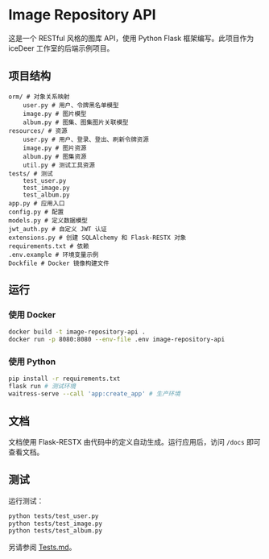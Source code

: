 # Image Repository API

这是一个 RESTful 风格的图库 API，使用 Python Flask 框架编写。此项目作为 iceDeer 工作室的后端示例项目。

## 项目结构

```
orm/ # 对象关系映射
    user.py # 用户、令牌黑名单模型
    image.py # 图片模型
    album.py # 图集、图集图片关联模型
resources/ # 资源
    user.py # 用户、登录、登出、刷新令牌资源
    image.py # 图片资源
    album.py # 图集资源
    util.py # 测试工具资源
tests/ # 测试
    test_user.py
    test_image.py
    test_album.py
app.py # 应用入口
config.py # 配置
models.py # 定义数据模型
jwt_auth.py # 自定义 JWT 认证
extensions.py # 创建 SQLAlchemy 和 Flask-RESTX 对象
requirements.txt # 依赖
.env.example # 环境变量示例
Dockfile # Docker 镜像构建文件
```

## 运行

### 使用 Docker

```bash
docker build -t image-repository-api .
docker run -p 8080:8080 --env-file .env image-repository-api
```

### 使用 Python

```bash
pip install -r requirements.txt
flask run # 测试环境
waitress-serve --call 'app:create_app' # 生产环境
```

## 文档

文档使用 Flask-RESTX 由代码中的定义自动生成。运行应用后，访问 `/docs` 即可查看文档。

## 测试
    
运行测试：

```bash
python tests/test_user.py
python tests/test_image.py
python tests/test_album.py
```

另请参阅 [Tests.md](Tests.md)。